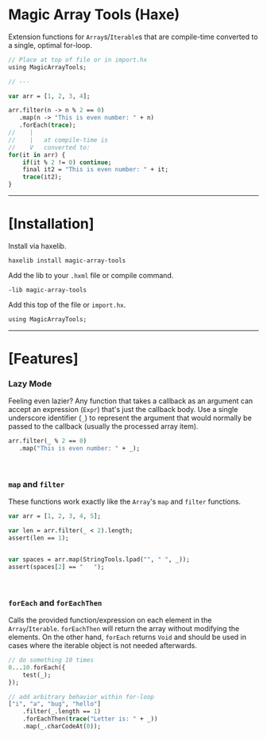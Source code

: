 # Magic Array Tools (Haxe)
Extension functions for `Array`s/`Iterable`s that are compile-time converted to a single, optimal for-loop.

```haxe
// Place at top of file or in import.hx
using MagicArrayTools;

// ---

var arr = [1, 2, 3, 4];

arr.filter(n -> n % 2 == 0)
   .map(n -> "This is even number: " + n)
   .forEach(trace);
//    |
//    |   at compile-time is
//    V   converted to:
for(it in arr) {
    if(it % 2 != 0) continue;
    final it2 = "This is even number: " + it;
    trace(it2);
}
```

---

# [Installation]
Install via haxelib.
```
haxelib install magic-array-tools
```

Add the lib to your `.hxml` file or compile command.
```hxml
-lib magic-array-tools
```

Add this top of the file or `import.hx`.
```haxe
using MagicArrayTools;
```

---

# [Features]

### Lazy Mode

Feeling even lazier? Any function that takes a callback as an argument can accept an expression (`Expr`) that's just the callback body. Use a single underscore identifier (`_`) to represent the argument that would normally be passed to the callback (usually the processed array item).
```haxe
arr.filter(_ % 2 == 0)
   .map("This is even number: " + _);
```

&nbsp;

### `map` and `filter`

These functions work exactly like the `Array`'s `map` and `filter` functions.
```haxe
var arr = [1, 2, 3, 4, 5];

var len = arr.filter(_ < 2).length;
assert(len == 1);


var spaces = arr.map(StringTools.lpad("", " ", _));
assert(spaces[2] == "   ");
```

&nbsp;

### `forEach` and `forEachThen`

Calls the provided function/expression on each element in the `Array`/`Iterable`. `forEachThen` will return the array without modifying the elements. On the other hand, `forEach` returns `Void` and should be used in cases where the iterable object is not needed afterwards.
```haxe
// do something 10 times
0...10.forEach({
    test(_);
});

// add arbitrary behavior within for-loop
["i", "a", "bug", "hello"]
    .filter(_.length == 1)
    .forEachThen(trace("Letter is: " + _))
    .map(_.charCodeAt(0));
```

&nbsp;

